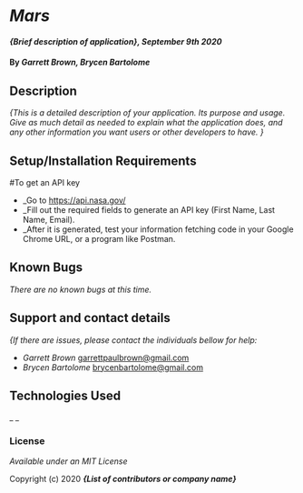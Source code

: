 # _Mars_

#### _{Brief description of application}, September 9th 2020_

#### By _**Garrett Brown, Brycen Bartolome**_

## Description

_{This is a detailed description of your application. Its purpose and usage.  Give as much detail as needed to explain what the application does, and any other information you want users or other developers to have. }_

## Setup/Installation Requirements

#To get an API key

* _Go to <https://api.nasa.gov/>
* _Fill out the required fields to generate an API key (First Name, Last Name, Email).
* _After it is generated, test your information fetching code in your Google Chrome URL, or a program like Postman.



## Known Bugs

_There are no known bugs at this time._

## Support and contact details

_{If there are issues, please contact the individuals bellow for help:_

* _Garrett Brown_ <garrettpaulbrown@gmail.com>
* _Brycen Bartolome_ <brycenbartolome@gmail.com>

## Technologies Used

_ _

### License

*Available under an MIT License*

Copyright (c) 2020 **_{List of contributors or company name}_**
